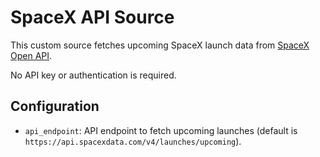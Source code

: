 # SpaceX API Source

This custom source fetches upcoming SpaceX launch data from [SpaceX Open API](https://github.com/r-spacex/SpaceX-API).

No API key or authentication is required.

## Configuration

- `api_endpoint`: API endpoint to fetch upcoming launches (default is `https://api.spacexdata.com/v4/launches/upcoming`).
